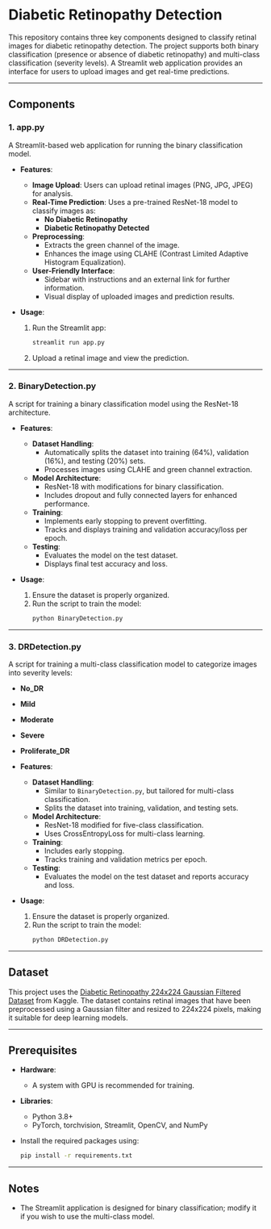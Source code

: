 # Diabetic Retinopathy Detection

This repository contains three key components designed to classify retinal images for diabetic retinopathy detection. The project supports both binary classification (presence or absence of diabetic retinopathy) and multi-class classification (severity levels). A Streamlit web application provides an interface for users to upload images and get real-time predictions.

---

## Components

### **1. app.py**
A Streamlit-based web application for running the binary classification model.

- **Features**:
  - **Image Upload**: Users can upload retinal images (PNG, JPG, JPEG) for analysis.
  - **Real-Time Prediction**: Uses a pre-trained ResNet-18 model to classify images as:
    - **No Diabetic Retinopathy**
    - **Diabetic Retinopathy Detected**
  - **Preprocessing**:
    - Extracts the green channel of the image.
    - Enhances the image using CLAHE (Contrast Limited Adaptive Histogram Equalization).
  - **User-Friendly Interface**:
    - Sidebar with instructions and an external link for further information.
    - Visual display of uploaded images and prediction results.

- **Usage**:
  1. Run the Streamlit app:
     ```bash
     streamlit run app.py
     ```
  2. Upload a retinal image and view the prediction.

---

### **2. BinaryDetection.py**
A script for training a binary classification model using the ResNet-18 architecture.

- **Features**:
  - **Dataset Handling**:
    - Automatically splits the dataset into training (64%), validation (16%), and testing (20%) sets.
    - Processes images using CLAHE and green channel extraction.
  - **Model Architecture**:
    - ResNet-18 with modifications for binary classification.
    - Includes dropout and fully connected layers for enhanced performance.
  - **Training**:
    - Implements early stopping to prevent overfitting.
    - Tracks and displays training and validation accuracy/loss per epoch.
  - **Testing**:
    - Evaluates the model on the test dataset.
    - Displays final test accuracy and loss.

- **Usage**:
  1. Ensure the dataset is properly organized.
  2. Run the script to train the model:
     ```bash
     python BinaryDetection.py
     ```

---

### **3. DRDetection.py**
A script for training a multi-class classification model to categorize images into severity levels:
  - **No_DR**
  - **Mild**
  - **Moderate**
  - **Severe**
  - **Proliferate_DR**

- **Features**:
  - **Dataset Handling**:
    - Similar to `BinaryDetection.py`, but tailored for multi-class classification.
    - Splits the dataset into training, validation, and testing sets.
  - **Model Architecture**:
    - ResNet-18 modified for five-class classification.
    - Uses CrossEntropyLoss for multi-class learning.
  - **Training**:
    - Includes early stopping.
    - Tracks training and validation metrics per epoch.
  - **Testing**:
    - Evaluates the model on the test dataset and reports accuracy and loss.

- **Usage**:
  1. Ensure the dataset is properly organized.
  2. Run the script to train the model:
     ```bash
     python DRDetection.py
     ```

---

## Dataset

This project uses the [Diabetic Retinopathy 224x224 Gaussian Filtered Dataset](https://www.kaggle.com/datasets/sovitrath/diabetic-retinopathy-224x224-gaussian-filtered?select=gaussian_filtered_images) from Kaggle. The dataset contains retinal images that have been preprocessed using a Gaussian filter and resized to 224x224 pixels, making it suitable for deep learning models.

---

## Prerequisites

- **Hardware**:
  - A system with GPU is recommended for training.
- **Libraries**:
  - Python 3.8+
  - PyTorch, torchvision, Streamlit, OpenCV, and NumPy

- Install the required packages using:
  ```bash
  pip install -r requirements.txt
  ```

---

## Notes

- The Streamlit application is designed for binary classification; modify it if you wish to use the multi-class model.
